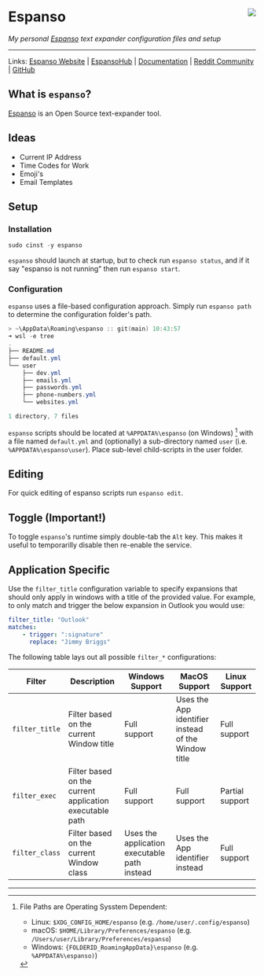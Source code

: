 # Espanso <img align="right" syle='float' href='https://user-images.githubusercontent.com/32652297/139356362-d02ef475-1b0e-4b73-9d9c-7b7e147cb426.png' src='https://user-images.githubusercontent.com/32652297/139356362-d02ef475-1b0e-4b73-9d9c-7b7e147cb426.png' />

*My personal [Espanso]() text expander configuration files and setup*

***

Links: [Espanso Website](https://espanso.org/) | [EspansoHub](https://hub.espanso.org/) | [Documentation](https://espanso.org/docs/get-started/) | [Reddit Community](https://www.reddit.com/r/espanso/) | [GitHub](https://github.com/federico-terzi/espanso)

## What is `espanso`?

[Espanso](https://espanso.org/) is an Open Source text-expander tool.

## Ideas 

- Current IP Address
- Time Codes for Work
- Emoji's
- Email Templates

## Setup

### Installation

```powershell
sudo cinst -y espanso
```

`espanso` should launch at startup, but to check run `espanso status`, and if it say "espanso is not running" then run `espanso start`.

### Configuration

`espanso` uses a file-based configuration approach. Simply run `espanso path` to determine the configuration folder's path.

```powershell
> ~\AppData\Roaming\espanso :: git(main) 10:43:57
➜ wsl -e tree
.
├── README.md
├── default.yml
└── user
    ├── dev.yml
    ├── emails.yml
    ├── passwords.yml
    ├── phone-numbers.yml
    └── websites.yml

1 directory, 7 files
```

`espanso` scripts should be located at `%APPDATA%\espanso` (on Windows) [^1] with a file named `default.yml` and (optionally) a sub-directory named `user` (i.e. `%APPDATA%\espanso\user`). Place sub-level child-scripts in the user folder.

## Editing

For quick editing of espanso scripts run `espanso edit`.

## Toggle (Important!)

To toggle `espanso`'s runtime simply double-tab the `Alt` key. This makes it useful to temporarilly disable then re-enable the service.

## Application Specific

Use the `filter_title` configuration variable to specify expansions that should only apply in windows with a title of the provided value. For example, to only match and trigger the below expansion in Outlook you would use:

```yaml
filter_title: "Outlook"
matches:
    - trigger: ":signature"
      replace: "Jimmy Briggs"
```

The following table lays out all possible `filter_*` configurations:

| Filter         | Description                                             | Windows Support                              | MacOS Support                                       | Linux Support   |
| -------------- | ------------------------------------------------------- | -------------------------------------------- | --------------------------------------------------- | --------------- |
| `filter_title` | Filter based on the current Window title                | Full support                                 | Uses the App identifier instead of the Window title | Full support    |
| `filter_exec`  | Filter based on the current application executable path | Full support                                 | Full support                                        | Partial support |
| `filter_class` | Filter based on the current Window class                | Uses the application executable path instead | Uses the App identifier instead                     | Full support    |

***

[^1]: File Paths are Operating Sysstem Dependent:  
    - Linux: `$XDG_CONFIG_HOME/espanso` (e.g. `/home/user/.config/espanso`)
    - macOS: `$HOME/Library/Preferences/espanso` (e.g. `/Users/user/Library/Preferences/espanso`)
    - Windows: `{FOLDERID_RoamingAppData}\espanso` (e.g. `%APPDATA%\espanso)`)
    
